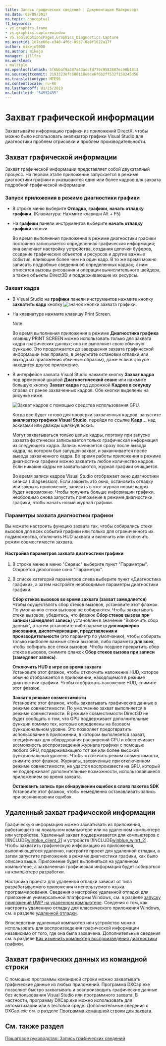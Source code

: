 ```yaml
---
title: Запись графических сведений | Документация Майкрософт
ms.date: 02/09/2017
ms.topic: conceptual
f1_keywords:
- vs.graphics.frame
- vs.graphics.capturewindow
- VS.ToolsOptionsPages.Graphics_Diagnostics.Capture
ms.assetid: 187ce86e-e340-4f6c-8937-8e8f1027a17f
author: mikejo5000
ms.author: mikejo
manager: jillfra
ms.workload:
- multiple
ms.openlocfilehash: 5f6bbaf9a387a43accfd779c9583687ec98b1813
ms.sourcegitcommit: 2193323efc608118e0ce6f6b2ff532f158245d56
ms.translationtype: MTE95
ms.contentlocale: ru-RU
ms.lasthandoff: 01/25/2019
ms.locfileid: "54952435"
---
```

# <a name="capturing-graphics-information"></a>Захват графической информации
Захватывайте информацию графики из приложений DirectX, чтобы можно было использовать анализатор графики Visual Studio для диагностики проблем отрисовки и проблем производительности.  
  
## <a name="capturing-graphics-information"></a>Захват графической информации  
 Захват графической информации представляет собой двухэтапный процесс. На первом этапе приложение запускается в режиме диагностики графики и указываются один или более кадров для захвата подробной графической информации.  
  
### <a name="to-run-your-app-under-graphics-diagnostics"></a>Запуск приложения в режиме диагностики графики  
  
- В строке меню выберите **Отладка**, **графики**, **начать отладку графики**. (Клавиатура: Нажмите клавиши Alt + F5)  
  
- На **графики** панели инструментов выберите **начать отладку графики** кнопки.  
  
  Во время выполнения приложения в режиме диагностики графики постоянно записывается определенная графическая информация; она включает настройку устройства, создания цепочки буферов, создание графических объектов и ресурсов и другие важные события, влияющие более чем на один кадр. В то же время можно записать подробные сведения об определенных кадрах; к ним относятся вызовы рисования и операции вычислительного шейдера, а также объекты Direct3D и поддерживающие их ресурсы.  
  
### <a name="to-capture-a-frame"></a>Захват кадра  
  
- В Visual Studio на **графики** панели инструментов нажмите кнопку **захватить кадр** кнопку ![значок кнопки захвата графики](media/debuggingdirectxgraphics.png "DebuggingDirectXGraphics").  
  
- На клавиатуре нажмите клавишу Print Screen.
  
  > [!NOTE]
  >  Во время выполнения приложения в режиме **Диагностика графика** клавишу PRINT SCREEN можно использовать только для захвата кадра графических данных; она не выполняет свою обычную функцию. Это продолжается до завершения захвата графической информации (как правило, в результате остановки отладки или выхода из приложения обычным образом), даже если в фокусе находится другое приложение.  
  
- В интерфейсе захвата Visual Studio нажмите кнопку **Захват кадра** под временной шкалой **Диагностический сеанс** или нажмите большую кнопку **Захват кадра** под дорожкой **Кадров в секунду** справа от ранее захваченных кадров. Обе кнопки выделены на рисунке ниже.  
  
   ![Захват кадров с помощью средства использования GPU.](media/pix_gpu_usage_tool_capture_frame.png)  
  
   Когда все будет готово для проверки захваченных кадров, запустите **анализатор графики Visual Studio**, перейдя по ссылке **Кадр...** над эскизами или дважды щелкнув эскиз.  
  
  Могут захватываться только целые кадры, поэтому при запуске захвата фактически записывается только графическая информация из следующего кадра. Запись начинается сразу после вывода кадра, на котором был запущен захват, и заканчивается после вывода захваченного кадра. Во время работы приложения в режиме диагностики графики можно захватить любое количество кадров. Если никакие кадры не захватываются, журнал графики очищается.  
  
  Во время записи кадров Visual Studio отображает окно диагностики сеанса (.diagsession). Если закрыть это окно, остановить отладку или закрыть приложение, записать в этот журнал новые кадры будет невозможно. Чтобы получить больше информации графики, необходимо снова запустить приложение в режиме диагностики графики, чтобы начать новый журнал графики.  
  
### <a name="graphics-diagnostics-capture-options"></a>Параметры захвата диагностики графики  
 Вы можете настроить функцию захвата так, чтобы собирались стеки вызовов для всех событий графики или только для ограниченного их подмножества, отключить HUD захвата и включить или отключить режим совместимости захвата.  
  
#### <a name="to-configure-graphics-diagnostics-capture-options"></a>Настройка параметров захвата диагностики графики  
  
1.  В строке меню в меню "Сервис" выберите пункт "Параметры". Откроется диалоговое окно "Параметры".  
  
2.  В списке категорий параметров слева выберите пункт «Диагностика графики», а затем настройте необходимые параметры диагностики графики.  
  
     **Сбор стеков вызовов во время захвата (захват замедляется)**  
     Чтобы осуществлять сбор стеков вызовов, установите этот флажок. По умолчанию стеки вызовов не собираются. Чтобы захватывать стеки вызовов, убедитесь, что флажок **Сбор стеков вызова при записи (замедляет запись)** установлен в значение "Включить сбор данных", а затем установите либо параметр **для маркеров рисования, диспетчеризации, представления и производительности** (это параметр по умолчанию), чтобы собирать только наиболее важные стеки вызовов, либо параметр **для всех**, чтобы собирать все стеки вызовов. Чтобы позднее прекратить сбор стеков вызовов, снимите флажок **Сбор стеков вызова при записи (замедляет запись)**.  
  
     **Отключить HUD в игре во время захвата**  
     Установите этот флажок, чтобы отключить наложение HUD, которое обычно отображается в приложении, находящемся в режиме диагностики графики. Чтобы отображать наложение HUD, снимите этот флажок.  
  
     **Захват в режиме совместимости**  
     Установите этот флажок, чтобы захватывать графические данные в режиме совместимости. По умолчанию захват выполняется в режиме совместимости. В режиме совместимости Direct3D не будет сообщать о том, что GPU поддерживает дополнительные функции помимо тех, которые определены на базовом функциональном уровне. Это позволяет предотвратить использование в приложении, в котором выполняется захват, специфичных для оборудования расширений GPU и обеспечивает возможность воспроизведения журнала графики с помощью любого GPU, поддерживающего тот же или более высокий функциональный уровень. Чтобы отключить режим совместимости, снимите этот флажок. Журналы, захваченные при отключенном режиме совместимости, не удастся воспроизвести на GPU, который не поддерживает дополнительные возможности, использовавшиеся приложением во время захвата.  
  
     **Остановить запись при обнаружении ошибок в слоях пакетов SDK**  
     Установите этот флажок, чтобы немедленно останавливать запись при возникновении ошибок.  
  
## <a name="capturing-graphics-information-remotely"></a>Удаленный захват графической информации  
 Графическую информацию можно захватывать из приложения, работающего на локальном компьютере или на удаленном компьютере или устройстве. Удаленный захват поддерживается для компьютеров с [!INCLUDE[winblue_client_2](../includes/winblue_client_2_md.md)] и устройств [!INCLUDE[winblue_winrt_2](../includes/winblue_winrt_2_md.md)]. Чтобы захватить графическую информацию из приложения, выполняющегося удаленно, настройте проект для удаленной отладки, а затем запустите приложение в режиме диагностики графики, как было описано выше. Приложение будет выполняться на удаленном компьютере, а захваченная графическая информация будет собираться на компьютере разработки.  
  
 Настройка проекта для удаленной отладки зависит от типа разрабатываемого приложения и используемого языка программирования. Сведения о настройке удаленной отладки для приложения универсальной платформы Windows, см. в разделе [запуску приложений UWP на удаленном компьютере](../run-windows-store-apps-on-a-remote-machine.md). Сведения о том, как настроить удаленную отладку для классического приложения Windows, см. в разделе [удаленной отладки](../remote-debugging.md).  
  
 Впоследствии удаленный компьютер или устройство можно использовать для воспроизведения графической информации независимо от того, где она была захвачена. Дополнительные сведения см. в разделе [Как изменить компьютер воспроизведения диагностики графики](how-to-change-the-graphics-diagnostics-playback-machine.md).  
  
## <a name="capturing-graphics-information-from-the-command-line"></a>Захват графических данных из командной строки  
 С помощью программы командной строки можно захватывать графические данные из любых приложений. Программа DXCap.exe позволяет быстро захватывать и воспроизводить графические данные без использования Visual Studio или программного захвата. В частности, программу DXCap.exe можно использовать для автоматизации или в тестовой среде. Дополнительные сведения о DXCap.exe см. в разделе [Программа командной строки для захвата](command-line-capture-tool.md).  
  
## <a name="see-also"></a>См. также раздел  
 [Пошаговое руководство: Запись графических сведений](walkthrough-capturing-graphics-information.md)
